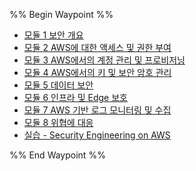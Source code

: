 %% Begin Waypoint %%
- [모듈 1 보안 개요](./%EB%AA%A8%EB%93%88%201%20%EB%B3%B4%EC%95%88%20%EA%B0%9C%EC%9A%94.md)
- [모듈 2 AWS에 대한 액세스 및 권한 부여](./%EB%AA%A8%EB%93%88%202%20AWS%EC%97%90%20%EB%8C%80%ED%95%9C%20%EC%95%A1%EC%84%B8%EC%8A%A4%20%EB%B0%8F%20%EA%B6%8C%ED%95%9C%20%EB%B6%80%EC%97%AC.md)
- [모듈 3 AWS에서의 계정 관리 및 프로비저닝](./%EB%AA%A8%EB%93%88%203%20AWS%EC%97%90%EC%84%9C%EC%9D%98%20%EA%B3%84%EC%A0%95%20%EA%B4%80%EB%A6%AC%20%EB%B0%8F%20%ED%94%84%EB%A1%9C%EB%B9%84%EC%A0%80%EB%8B%9D.md)
- [모듈 4 AWS에서의 키 및 보안 암호 관리](./%EB%AA%A8%EB%93%88%204%20AWS%EC%97%90%EC%84%9C%EC%9D%98%20%ED%82%A4%20%EB%B0%8F%20%EB%B3%B4%EC%95%88%20%EC%95%94%ED%98%B8%20%EA%B4%80%EB%A6%AC.md)
- [모듈 5 데이터 보안](./%EB%AA%A8%EB%93%88%205%20%EB%8D%B0%EC%9D%B4%ED%84%B0%20%EB%B3%B4%EC%95%88.md)
- [모듈 6 인프라 및 Edge 보호](./%EB%AA%A8%EB%93%88%206%20%EC%9D%B8%ED%94%84%EB%9D%BC%20%EB%B0%8F%20Edge%20%EB%B3%B4%ED%98%B8.md)
- [모듈 7 AWS 기반 로그 모니터링 및 수집](./%EB%AA%A8%EB%93%88%207%20AWS%20%EA%B8%B0%EB%B0%98%20%EB%A1%9C%EA%B7%B8%20%EB%AA%A8%EB%8B%88%ED%84%B0%EB%A7%81%20%EB%B0%8F%20%EC%88%98%EC%A7%91.md)
- [모듈 8 위협에 대응](./%EB%AA%A8%EB%93%88%208%20%EC%9C%84%ED%98%91%EC%97%90%20%EB%8C%80%EC%9D%91.md)
- [실습 - Security Engineering on AWS](./%EC%8B%A4%EC%8A%B5%20-%20Security%20Engineering%20on%20AWS.md)

%% End Waypoint %%
